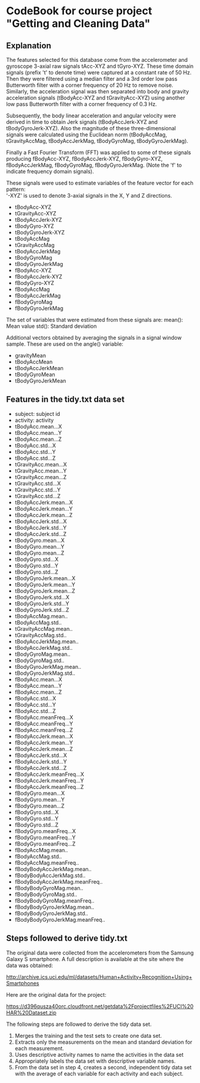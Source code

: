 # CodeBook for course project "Getting and Cleaning Data"

## Explanation
The features selected for this database come from the accelerometer and gyroscope 3-axial raw signals tAcc-XYZ and tGyro-XYZ. 
These time domain signals (prefix 't' to denote time) were captured at a constant rate of 50 Hz. 
Then they were filtered using a median filter and a 3rd order low pass Butterworth filter with a corner frequency of 20 Hz to remove noise. 
Similarly, the acceleration signal was then separated into body and 
gravity acceleration signals (tBodyAcc-XYZ and tGravityAcc-XYZ) using another low pass Butterworth filter with a corner frequency of 0.3 Hz. 

Subsequently, the body linear acceleration and angular velocity were derived in time to obtain Jerk signals (tBodyAccJerk-XYZ and tBodyGyroJerk-XYZ). 
Also the magnitude of these three-dimensional signals were calculated using the Euclidean norm (tBodyAccMag, tGravityAccMag, tBodyAccJerkMag, tBodyGyroMag, tBodyGyroJerkMag). 

Finally a Fast Fourier Transform (FFT) was applied to some of these signals 
producing fBodyAcc-XYZ, fBodyAccJerk-XYZ, fBodyGyro-XYZ, fBodyAccJerkMag, fBodyGyroMag, fBodyGyroJerkMag. 
(Note the 'f' to indicate frequency domain signals). 

These signals were used to estimate variables of the feature vector for each pattern:  
'-XYZ' is used to denote 3-axial signals in the X, Y and Z directions.

*	tBodyAcc-XYZ
*	tGravityAcc-XYZ
*	tBodyAccJerk-XYZ
*	tBodyGyro-XYZ
*	tBodyGyroJerk-XYZ
*	tBodyAccMag
*	tGravityAccMag
*	tBodyAccJerkMag
*	tBodyGyroMag
*	tBodyGyroJerkMag
*	fBodyAcc-XYZ
*	fBodyAccJerk-XYZ
*	fBodyGyro-XYZ
*	fBodyAccMag
*	fBodyAccJerkMag
*	fBodyGyroMag
*	fBodyGyroJerkMag

The set of variables that were estimated from these signals are: 
mean(): Mean value
std(): Standard deviation

Additional vectors obtained by averaging the signals in a signal window sample. These are used on the angle() variable:

*	gravityMean
*	tBodyAccMean
*	tBodyAccJerkMean
*	tBodyGyroMean
*	tBodyGyroJerkMean

## Features in the tidy.txt data set
*	subject: subject id
*	activity: activity
*	tBodyAcc.mean...X
*	tBodyAcc.mean...Y
*	tBodyAcc.mean...Z
*	tBodyAcc.std...X
*	tBodyAcc.std...Y
*	tBodyAcc.std...Z
*	tGravityAcc.mean...X
*	tGravityAcc.mean...Y
*	tGravityAcc.mean...Z
*	tGravityAcc.std...X
*	tGravityAcc.std...Y
*	tGravityAcc.std...Z
*	tBodyAccJerk.mean...X
*	tBodyAccJerk.mean...Y
*	tBodyAccJerk.mean...Z
*	tBodyAccJerk.std...X
*	tBodyAccJerk.std...Y
*	tBodyAccJerk.std...Z
*	tBodyGyro.mean...X
*	tBodyGyro.mean...Y
*	tBodyGyro.mean...Z
*	tBodyGyro.std...X
*	tBodyGyro.std...Y
*	tBodyGyro.std...Z
*	tBodyGyroJerk.mean...X
*	tBodyGyroJerk.mean...Y
*	tBodyGyroJerk.mean...Z
*	tBodyGyroJerk.std...X
*	tBodyGyroJerk.std...Y
*	tBodyGyroJerk.std...Z
*	tBodyAccMag.mean..
*	tBodyAccMag.std..
*	tGravityAccMag.mean..
*	tGravityAccMag.std..
*	tBodyAccJerkMag.mean..
*	tBodyAccJerkMag.std..
*	tBodyGyroMag.mean..
*	tBodyGyroMag.std..
*	tBodyGyroJerkMag.mean..
*	tBodyGyroJerkMag.std..
*	fBodyAcc.mean...X
*	fBodyAcc.mean...Y
*	fBodyAcc.mean...Z
*	fBodyAcc.std...X
*	fBodyAcc.std...Y
*	fBodyAcc.std...Z
*	fBodyAcc.meanFreq...X
*	fBodyAcc.meanFreq...Y
*	fBodyAcc.meanFreq...Z
*	fBodyAccJerk.mean...X
*	fBodyAccJerk.mean...Y
*	fBodyAccJerk.mean...Z
*	fBodyAccJerk.std...X
*	fBodyAccJerk.std...Y
*	fBodyAccJerk.std...Z
*	fBodyAccJerk.meanFreq...X
*	fBodyAccJerk.meanFreq...Y
*	fBodyAccJerk.meanFreq...Z
*	fBodyGyro.mean...X
*	fBodyGyro.mean...Y
*	fBodyGyro.mean...Z
*	fBodyGyro.std...X
*	fBodyGyro.std...Y
*	fBodyGyro.std...Z
*	fBodyGyro.meanFreq...X
*	fBodyGyro.meanFreq...Y
*	fBodyGyro.meanFreq...Z
*	fBodyAccMag.mean..
*	fBodyAccMag.std..
*	fBodyAccMag.meanFreq..
*	fBodyBodyAccJerkMag.mean..
*	fBodyBodyAccJerkMag.std..
*	fBodyBodyAccJerkMag.meanFreq..
*	fBodyBodyGyroMag.mean..
*	fBodyBodyGyroMag.std..
*	fBodyBodyGyroMag.meanFreq..
*	fBodyBodyGyroJerkMag.mean..
*	fBodyBodyGyroJerkMag.std..
*	fBodyBodyGyroJerkMag.meanFreq..


Steps followed to derive tidy.txt
-----------------------------------
The original data were collected from the accelerometers from the Samsung Galaxy S smartphone. 
A full description is available at the site where the data was obtained: 

http://archive.ics.uci.edu/ml/datasets/Human+Activity+Recognition+Using+Smartphones 

Here are the original data for the project: 

https://d396qusza40orc.cloudfront.net/getdata%2Fprojectfiles%2FUCI%20HAR%20Dataset.zip 

The following steps are followed to derive the tidy data set.

1. Merges the training and the test sets to create one data set.
2. Extracts only the measurements on the mean and standard deviation for each measurement. 
3. Uses descriptive activity names to name the activities in the data set
4. Appropriately labels the data set with descriptive variable names. 
5. From the data set in step 4, creates a second, independent tidy data set with the average of each variable for each activity and each subject.



